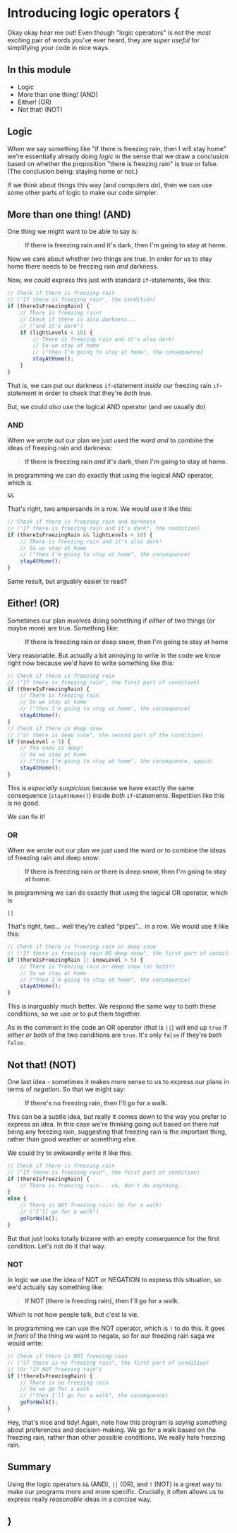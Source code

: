 # Introducing logic operators {

Okay okay hear me out! Even though "logic operators" is not the most exciting pair of words you've ever heard, they are *super useful* for simplifying your code in nice ways.
    
## In this module

- Logic
- More than one thing! (AND)
- Either! (OR)
- Not that! (NOT)

## Logic

When we say something like "if there is freezing rain, then I will stay home" we're essentially already doing *logic* in the sense that we draw a conclusion based on whether the proposition "there is freezing rain" is true or false. (The conclusion being: staying home or not.)

If we think about things this way (and computers *do*), then we can use some other parts of logic to make our code simpler.

## More than one thing! (AND)

One thing we might want to be able to say is:

> **If there is freezing rain and it's dark, then I'm going to stay at home.**
    
Now we care about whether *two* things are true. In order for us to stay home there needs to be freezing rain *and* darkness.

Now, we *could* express this just with standard `if`-statements, like this:

```javascript
// Check if there is freezing rain
// ("If there is freezing rain", the condition)
if (thereIsFreezingRain) {
    // There is freezing rain!
    // Check if there is also darkness...
    // ("and it's dark")
    if (lightLevels < 10) {
        // There is freezing rain and it's also dark!
        // So we stay at home
        // ("then I'm going to stay at home", the consequence)
        stayAtHome();      
    }  
}
```

That is, we can put our darkness `if`-statement *inside* our freezing rain `if`-statement in order to check that they're *both* true.
    
But, we could *also* use the logical AND operator (and we usually do)

### AND

When we wrote out our plan we just used the word *and* to combine the ideas of freezing rain and darkness:

> **If there is freezing rain *and* it's dark, then I'm going to stay at home.**

In programming we can do exactly that using the logical AND operator, which is

`&&`

That's right, two ampersands in a row. We would use it like this:

```javascript
// Check if there is freezing rain and darkness
// ("If there is freezing rain and it's dark", the condition)
if (thereIsFreezingRain && lightLevels < 10) {
    // There is freezing rain and it's also dark!
    // So we stay at home
    // ("then I'm going to stay at home", the consequence)
    stayAtHome();      
}
```

Same result, but arguably easier to read?

## Either! (OR)

Sometimes our plan involves doing something if *either* of two things (or maybe more) are true. Something like:

> **If there is freezing rain or deep snow, then I'm going to stay at home**
    
Very reasonable. But actually a bit annoying to write in the code we know right now because we'd have to write something like this:

```javascript
// Check if there is freezing rain
// ("If there is freezing rain", the first part of condition)
if (thereIsFreezingRain) {
    // There is freezing rain
    // So we stay at home
    // ("then I'm going to stay at home", the consequence)
    stayAtHome();      
}
// Check if there is deep snow
// ("or there is deep snow", the second part of the condition)
if (snowLevel > 5) {
    // The snow is deep!
    // So we stay at home
    // ("then I'm going to stay at home", the consequence, again)
    stayAtHome();
}
```

This is *especially suspicious* because we have exactly the same consequence (`stayAtHome()`) inside *both* `if`-statements. Repetition like this is no good.

We can fix it!

### OR

When we wrote out our plan we just used the word *or* to combine the ideas of freezing rain and deep snow:

> **If there is freezing rain *or* there is deep snow, then I'm going to stay at home.**

In programming we can do exactly that using the logical OR operator, which is

`||`

That's right, two... well they're called "pipes"... in a row. We would use it like this:

```javascript
// Check if there is freezing rain or deep snow
// ("If there is freezing rain OR deep snow", the first part of condition)
if (thereIsFreezingRain || snowLevel > 5) {
    // There is freezing rain or deep snow (or both!)
    // So we stay at home
    // ("then I'm going to stay at home", the consequence)
    stayAtHome();      
}
```

This is inarguably much better. We respond the same way to both these conditions, so we use *or* to put them together.
  
As in the comment in the code an OR operator (that is `||`) will end up `true` if *either or both* of the two conditions are `true`. It's only `false` if they're *both* `false`.

## Not that! (NOT)

One last idea - sometimes it makes more sense to us to express our plans in terms of *negation*. So that we might say:

> **If there's no freezing rain, then I'll go for a walk.**

This can be a subtle idea, but really it comes down to the way you prefer to express an idea. In this case we're thinking going out based on there *not* being any freezing rain, suggesting that freezing rain is the important thing, rather than good weather or something else.

We could try to awkwardly write it like this:

```javascript
// Check if there is freezing rain
// ("If there is freezing rain", the first part of condition)
if (thereIsfreezingRain) {
    // There is freezing rain... uh, don't do anything...
}
else {
    // There is NOT freezing rain! Go for a walk!
    // ("I'll go for a walk")
    goForWalk();
}
```

But that just looks totally bizarre with an empty consequence for the first condition. Let's not do it that way.

### NOT

In logic we use the idea of NOT or NEGATION to express this situation, so we'd actually say something like:

> **If NOT (there is freezing rain), then I'll go for a walk.**

Which is not how people talk, but c'est la vie.

In programming we can use the NOT operator, which is `!` to do this. It goes *in front* of the thing we want to negate, so for our freezing rain saga we would write:

```javascript
// Check if there is NOT freezing rain
// ("If there is no freezing rain", the first part of condition)
// (Or "If NOT freezing rain")
if (!thereIsFreezingRain) {
    // There is no freezing rain
    // So we go for a walk
    // ("then I'll go for a walk", the consequence)
    goForWalk();      
}
```

Hey, that's nice and tidy! Again, note how this program is *saying something* about preferences and decision-making. We go for a walk based on the freezing rain, rather than other possible conditions. We really hate freezing rain.

## Summary

Using the logic operators `&&` (AND), `||` (OR), and `!` (NOT) is a great way to make our programs more and more specific. Crucially, it often allows us to express really *reasonable* ideas in a concise way.
  
## }